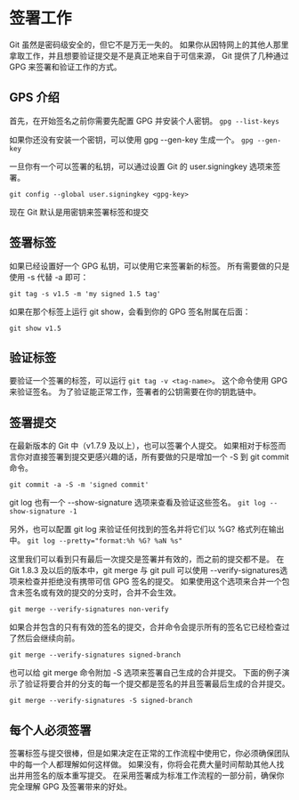 # 签署工作

Git 虽然是密码级安全的，但它不是万无一失的。 如果你从因特网上的其他人那里拿取工作，并且想要验证提交是不是真正地来自于可信来源， Git 提供了几种通过 GPG 来签署和验证工作的方式。

## GPS 介绍

首先，在开始签名之前你需要先配置 GPG 并安装个人密钥。
`gpg --list-keys`

如果你还没有安装一个密钥，可以使用 gpg --gen-key 生成一个。
`gpg --gen-key`

一旦你有一个可以签署的私钥，可以通过设置 Git 的 user.signingkey 选项来签署。

`git config --global user.signingkey <gpg-key>`

现在 Git 默认是用密钥来签署标签和提交

## 签署标签

如果已经设置好一个 GPG 私钥，可以使用它来签署新的标签。 所有需要做的只是使用 -s 代替 -a 即可：

`git tag -s v1.5 -m 'my signed 1.5 tag'`

如果在那个标签上运行 git show，会看到你的 GPG 签名附属在后面：

`git show v1.5`

## 验证标签

要验证一个签署的标签，可以运行 `git tag -v <tag-name>`。 这个命令使用 GPG 来验证签名。 为了验证能正常工作，签署者的公钥需要在你的钥匙链中。

## 签署提交

在最新版本的 Git 中（v1.7.9 及以上），也可以签署个人提交。 如果相对于标签而言你对直接签署到提交更感兴趣的话，所有要做的只是增加一个 -S 到 git commit 命令。

`git commit -a -S -m 'signed commit'`

git log 也有一个 --show-signature 选项来查看及验证这些签名。
`git log --show-signature -1`

另外，也可以配置 git log 来验证任何找到的签名并将它们以 %G? 格式列在输出中。
`git log --pretty="format:%h %G? %aN %s"`

这里我们可以看到只有最后一次提交是签署并有效的，而之前的提交都不是。
在 Git 1.8.3 及以后的版本中，git merge 与 git pull 可以使用 --verify-signatures选项来检查并拒绝没有携带可信 GPG 签名的提交。
如果使用这个选项来合并一个包含未签名或有效的提交的分支时，合并不会生效。

`git merge --verify-signatures non-verify`

如果合并包含的只有有效的签名的提交，合并命令会提示所有的签名它已经检查过了然后会继续向前。

`git merge --verify-signatures signed-branch`

也可以给 git merge 命令附加 -S 选项来签署自己生成的合并提交。 下面的例子演示了验证将要合并的分支的每一个提交都是签名的并且签署最后生成的合并提交。

`git merge --verify-signatures -S signed-branch`

## 每个人必须签署
签署标签与提交很棒，但是如果决定在正常的工作流程中使用它，你必须确保团队中的每一个人都理解如何这样做。 如果没有，你将会花费大量时间帮助其他人找出并用签名的版本重写提交。 在采用签署成为标准工作流程的一部分前，确保你完全理解 GPG 及签署带来的好处。
